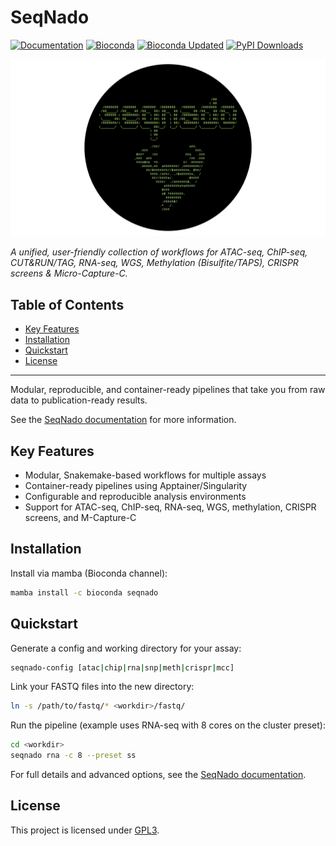 <!-- Header and badges -->
# SeqNado

[![Documentation](https://github.com/alsmith151/SeqNado/actions/workflows/build_docs.yml/badge.svg)](https://github.com/alsmith151/SeqNado/actions/workflows/build_docs.yml)
[![Bioconda](https://anaconda.org/bioconda/seqnado/badges/version.svg)](https://anaconda.org/bioconda/seqnado)
[![Bioconda Updated](https://anaconda.org/bioconda/seqnado/badges/latest_release_date.svg)](https://anaconda.org/bioconda/seqnado)
[![PyPI Downloads](https://static.pepy.tech/badge/seqnado)](https://pepy.tech/projects/seqnado)

<p align="center">
  <img src="https://raw.githubusercontent.com/alsmith151/SeqNado/main/containers/seqnado.png" alt="SeqNado logo" />
</p>

*A unified, user-friendly collection of workflows for ATAC-seq, ChIP-seq, CUT&RUN/TAG, RNA-seq, WGS, Methylation (Bisulfite/TAPS), CRISPR screens & Micro-Capture-C.*

## Table of Contents

- [Key Features](#key-features)
- [Installation](#installation)
- [Quickstart](#quickstart)
- [License](#license)

---

Modular, reproducible, and container-ready pipelines that take you from raw data to publication-ready results.

See the [SeqNado documentation](https://alsmith151.github.io/SeqNado/) for more information.

## Key Features

- Modular, Snakemake-based workflows for multiple assays
- Container-ready pipelines using Apptainer/Singularity
- Configurable and reproducible analysis environments
- Support for ATAC-seq, ChIP-seq, RNA-seq, WGS, methylation, CRISPR screens, and M-Capture-C

## Installation

Install via mamba (Bioconda channel):  

```bash
mamba install -c bioconda seqnado
```


## Quickstart

Generate a config and working directory for your assay:  

```bash
seqnado-config [atac|chip|rna|snp|meth|crispr|mcc]
```

Link your FASTQ files into the new directory:  

```bash
ln -s /path/to/fastq/* <workdir>/fastq/
```

Run the pipeline (example uses RNA-seq with 8 cores on the cluster preset):  

```bash
cd <workdir>
seqnado rna -c 8 --preset ss
```

For full details and advanced options, see the [SeqNado documentation](https://alsmith151.github.io/SeqNado/pipeline/).

## License

This project is licensed under [GPL3](LICENSE).
